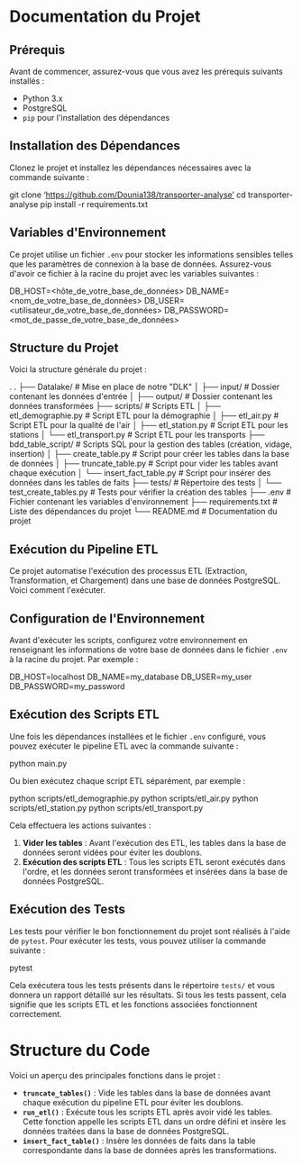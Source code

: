 # Documentation du Projet

## Prérequis

Avant de commencer, assurez-vous que vous avez les prérequis suivants installés :

- Python 3.x
- PostgreSQL
- `pip` pour l'installation des dépendances

## Installation des Dépendances

Clonez le projet et installez les dépendances nécessaires avec la commande suivante :

git clone ‘https://github.com/Dounia138/transporter-analyse’
cd transporter-analyse
pip install -r requirements.txt

## Variables d'Environnement

Ce projet utilise un fichier `.env` pour stocker les informations sensibles telles que les paramètres de connexion à la base de données. Assurez-vous d'avoir ce fichier à la racine du projet avec les variables suivantes :

DB_HOST=<hôte_de_votre_base_de_données>
DB_NAME=<nom_de_votre_base_de_données>
DB_USER=<utilisateur_de_votre_base_de_données>
DB_PASSWORD=<mot_de_passe_de_votre_base_de_données>

## Structure du Projet

Voici la structure générale du projet :

.
.
├── Datalake/                   # Mise en place de notre "DLK"
│   ├── input/                  # Dossier contenant les données d'entrée
│   ├── output/                 # Dossier contenant les données transformées
├── scripts/                    # Scripts ETL
│   ├── etl_demographie.py      # Script ETL pour la démographie
│   ├── etl_air.py              # Script ETL pour la qualité de l'air
│   ├── etl_station.py          # Script ETL pour les stations
│   └── etl_transport.py        # Script ETL pour les transports
├── bdd_table_script/           # Scripts SQL pour la gestion des tables (création, vidage, insertion)
│   ├── create_table.py         # Script pour créer les tables dans la base de données
│   ├── truncate_table.py       # Script pour vider les tables avant chaque exécution
│   └── insert_fact_table.py    # Script pour insérer des données dans les tables de faits
├── tests/                      # Répertoire des tests
│   └── test_create_tables.py   # Tests pour vérifier la création des tables
├── .env                        # Fichier contenant les variables d'environnement
├── requirements.txt            # Liste des dépendances du projet
└── README.md                   # Documentation du projet

## Exécution du Pipeline ETL

Ce projet automatise l'exécution des processus ETL (Extraction, Transformation, et Chargement) dans une base de données PostgreSQL. Voici comment l'exécuter.

## Configuration de l'Environnement

Avant d'exécuter les scripts, configurez votre environnement en renseignant les informations de votre base de données dans le fichier `.env` à la racine du projet. Par exemple :

DB_HOST=localhost
DB_NAME=my_database
DB_USER=my_user
DB_PASSWORD=my_password

## Exécution des Scripts ETL

Une fois les dépendances installées et le fichier `.env` configuré, vous pouvez exécuter le pipeline ETL avec la commande suivante :

python main.py

Ou bien exécutez chaque script ETL séparément, par exemple :

python scripts/etl_demographie.py
python scripts/etl_air.py
python scripts/etl_station.py
python scripts/etl_transport.py

Cela effectuera les actions suivantes :

1. **Vider les tables** : Avant l'exécution des ETL, les tables dans la base de données seront vidées pour éviter les doublons.  
2. **Exécution des scripts ETL** : Tous les scripts ETL seront exécutés dans l'ordre, et les données seront transformées et insérées dans la base de données PostgreSQL.

## Exécution des Tests

Les tests pour vérifier le bon fonctionnement du projet sont réalisés à l'aide de `pytest`. Pour exécuter les tests, vous pouvez utiliser la commande suivante :

pytest

Cela exécutera tous les tests présents dans le répertoire `tests/` et vous donnera un rapport détaillé sur les résultats. Si tous les tests passent, cela signifie que les scripts ETL et les fonctions associées fonctionnent correctement.

# Structure du Code

Voici un aperçu des principales fonctions dans le projet :

- **`truncate_tables()`** : Vide les tables dans la base de données avant chaque exécution du pipeline ETL pour éviter les doublons.  
- **`run_etl()`** : Exécute tous les scripts ETL après avoir vidé les tables. Cette fonction appelle les scripts ETL dans un ordre défini et insère les données traitées dans la base de données PostgreSQL.  
- **`insert_fact_table()`** : Insère les données de faits dans la table correspondante dans la base de données après les transformations.